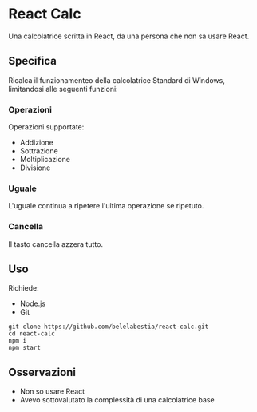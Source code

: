 # React Calc

Una calcolatrice scritta in React, da una persona che non sa usare React.

## Specifica

Ricalca il funzionamenteo della calcolatrice Standard di Windows, limitandosi alle seguenti funzioni:

### Operazioni

Operazioni supportate:

- Addizione
- Sottrazione
- Moltiplicazione
- Divisione

### Uguale

L'uguale continua a ripetere l'ultima operazione se ripetuto.

### Cancella

Il tasto cancella azzera tutto.

## Uso

Richiede:

- Node.js
- Git

```
git clone https://github.com/belelabestia/react-calc.git
cd react-calc
npm i
npm start
```

## Osservazioni

- Non so usare React
- Avevo sottovalutato la complessità di una calcolatrice base
